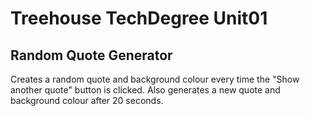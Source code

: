 # Treehouse TechDegree Unit01
## Random Quote Generator

Creates a random quote and background colour every time the "Show another quote"
button is clicked.  Also generates a new quote and background colour after 20 seconds.
